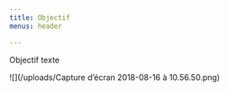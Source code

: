 ```yaml
---
title: Objectif
menus: header

---
```

Objectif texte

![](/uploads/Capture d’écran 2018-08-16 à 10.56.50.png)